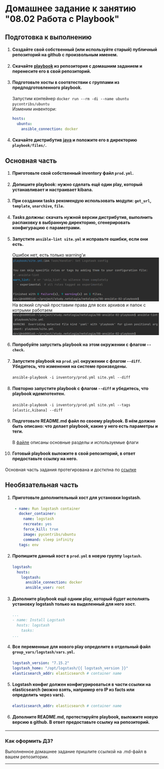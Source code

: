 # Домашнее задание к занятию "08.02 Работа с Playbook"

## Подготовка к выполнению
1. #### Создайте свой собственный (или используйте старый) публичный репозиторий на github с произвольным именем.
2. #### Скачайте [playbook](./playbook/) из репозитория с домашним заданием и перенесите его в свой репозиторий.
3. #### Подготовьте хосты в соотвтествии с группами из предподготовленного playbook.
    Запустим контейнер `docker run --rm -di --name ubuntu pycontribs/ubuntu`  
    Изменим инвентори:  
    ```yaml
    hosts:
      ubuntu:
        ansible_connection: docker
    ```
4. #### Скачайте дистрибутив [java](https://www.oracle.com/java/technologies/javase-jdk11-downloads.html) и положите его в директорию `playbook/files/`. 

## Основная часть
1. #### Приготовьте свой собственный inventory файл `prod.yml`.
2. #### Допишите playbook: нужно сделать ещё один play, который устанавливает и настраивает kibana.
3. #### При создании tasks рекомендую использовать модули: `get_url`, `template`, `unarchive`, `file`.
4. #### Tasks должны: скачать нужной версии дистрибутив, выполнить распаковку в выбранную директорию, сгенерировать конфигурацию с параметрами.
5. #### Запустите `ansible-lint site.yml` и исправьте ошибки, если они есть.  
   Ошибок нет, есть только warning'и  
   ![warnings](img/lint.png)  
   На всякий случай проставим права для всех архивов и папок с котрыми работаем  
   ![no_warn](img/lint_mod.png)  
6. #### Попробуйте запустить playbook на этом окружении с флагом `--check`.
7. #### Запустите playbook на `prod.yml` окружении с флагом `--diff`. Убедитесь, что изменения на системе произведены.
    ```ansible-playbook -i inventory/prod.yml site.yml --diff```  
8. #### Повторно запустите playbook с флагом `--diff` и убедитесь, что playbook идемпотентен.
    ```ansible-playbook -i inventory/prod.yml site.yml --tags [elastic,kibana] --diff```     
9. #### Подготовьте README.md файл по своему playbook. В нём должно быть описано: что делает playbook, какие у него есть параметры и теги.
   В [файле](playbook/README.md) описаны основные разделы и используемые флаги
10. #### Готовый playbook выложите в свой репозиторий, в ответ предоставьте ссылку на него.
   Основная часть задания протегирована и досткпна по [ссылке](https://github.com/okey-stack/devops-netology/tree/08-a-01-pb.main/08-ansible-02-playbook) 
## Необязательная часть

1. #### Приготовьте дополнительный хост для установки logstash.
   ```yaml
    - name: Run logstash container
      docker_container:
        name: logstash
        recreate: yes
        force_kill: true
        image: pycontribs/ubuntu
        command: sleep infinity
      tags: env
   ```
2. #### Пропишите данный хост в `prod.yml` в новую группу `logstash`.
   ```yaml
   logstash:
     hosts:
       logstash:
         ansible_connection: docker
         ansible_user: root
   ```
3. #### Дополните playbook ещё одним play, который будет исполнять установку logstash только на выделенный для него хост.
   ```yaml
   ...
   - name: Install Logstash
     hosts: logstash
       tasks:
   ...
   ```
4. #### Все переменные для нового play определите в отдельный файл `group_vars/logstash/vars.yml`.
   ```yaml
   logstash_version: "7.15.2"
   logstash_home: "/opt/logstash/{{ logstash_version }}"
   elasticsearch_addr: elasticsearch # container name
   ```
5. #### Logstash конфиг должен конфигурироваться в части ссылки на elasticsearch (можно взять, например его IP из facts или определить через vars).
   ```yaml
   elasticsearch_addr: elasticsearch # container name
   ```
6. #### Дополните README.md, протестируйте playbook, выложите новую версию в github. В ответ предоставьте ссылку на репозиторий.
---

### Как оформить ДЗ?

Выполненное домашнее задание пришлите ссылкой на .md-файл в вашем репозитории.

---

